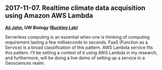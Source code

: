 ## 2017-11-07. Realtime climate data acquisition using Amazon AWS Lambda

**[Aji John](https://github.com/ajijohn), UW Biology ([Buckley Lab](http://faculty.washington.edu/lbuckley/))**

Serverless computing is an essential when one is thinking of computing requirement lasting a few milliseconds to seconds. FaaS (Function as a Service) is a broad classification of this pattern. AWS Lambda service fits this pattern. I’ll be setting a context of it using AWS Lambda in my research, and furthermore, will be doing a live demo of setting up a service in a Geosciences realm.
